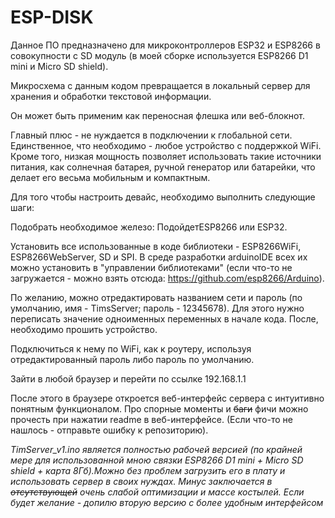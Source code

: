 # ESP-DISK
Данное ПО предназначено для микроконтроллеров ESP32 и ESP8266 в совокупности с SD модуль (в моей сборке используется ESP8266 D1 mini и Micro SD shield).

Микросхема с данным кодом превращается в локальный сервер для хранения и обработки текстовой информации.

Он может быть применим как переносная флешка или веб-блокнот.

Главный плюс - не нуждается в подключении к глобальной сети. Единственное, что необходимо - любое устройство с поддержкой WiFi. Кроме того, низкая мощность позволяет использовать такие источники питания, как солнечная батарея, ручной генератор или батарейки, что делает его весьма мобильным и компактным.

Для того чтобы настроить девайс, необходимо выполнить следующие шаги:

Подобрать необходимое железо: ПодойдетESP8266 или ESP32.

Установить все использованные в коде библиотеки - ESP8266WiFi, ESP8266WebServer, SD и SPI. В среде разработки arduinoIDE всех их можно установить в "управлении библиотеками" (если что-то не загружается - можно взять отсюда: https://github.com/esp8266/Arduino).

По желанию, можно отредактировать названием сети и пароль (по умолчанию, имя - TimsServer; пароль - 12345678). Для этого нужно переписать значение одноименных переменных в начале кода. После, необходимо прошить устройство.

Подключиться к нему по WiFi, как к роутеру, используя отредактированный пароль либо пароль по умолчанию.

Зайти в любой браузер и перейти по ссылке 192.168.1.1 

После этого в браузере откроется веб-интерфейс сервера с интуитивно понятным функционалом. Про спорные моменты и ~~баги~~ фичи можно прочесть при нажатии readme в веб-интерфейсе. (Если что-то не нашлось - отправьте ошибку к репозиторию).

*TimServer_v1.ino является полностью рабочей версией (по крайней мере для использованной мною связки ESP8266 D1 mini + Micro SD shield + карта 8Гб).Можно без проблем загрузить его в плату и использовать сервер в своих нуждах. Минус заключается в ~~отсутствующей~~ очень слабой оптимизации и массе костылей. Если будет желание - допилю вторую версию с более удобным интерфейсом*
